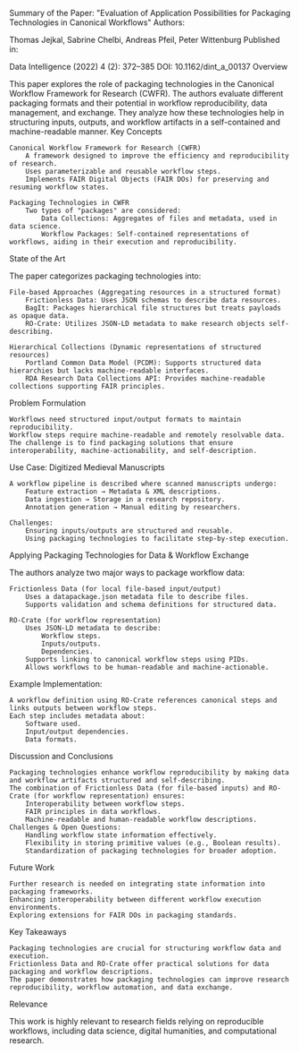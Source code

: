 
Summary of the Paper: "Evaluation of Application Possibilities for Packaging Technologies in Canonical Workflows"
Authors:

Thomas Jejkal, Sabrine Chelbi, Andreas Pfeil, Peter Wittenburg
Published in:

Data Intelligence (2022) 4 (2): 372–385
DOI: 10.1162/dint_a_00137
Overview

This paper explores the role of packaging technologies in the Canonical Workflow Framework for Research (CWFR). The authors evaluate different packaging formats and their potential in workflow reproducibility, data management, and exchange. They analyze how these technologies help in structuring inputs, outputs, and workflow artifacts in a self-contained and machine-readable manner.
Key Concepts

    Canonical Workflow Framework for Research (CWFR)
        A framework designed to improve the efficiency and reproducibility of research.
        Uses parameterizable and reusable workflow steps.
        Implements FAIR Digital Objects (FAIR DOs) for preserving and resuming workflow states.

    Packaging Technologies in CWFR
        Two types of "packages" are considered:
            Data Collections: Aggregates of files and metadata, used in data science.
            Workflow Packages: Self-contained representations of workflows, aiding in their execution and reproducibility.

State of the Art

The paper categorizes packaging technologies into:

    File-based Approaches (Aggregating resources in a structured format)
        Frictionless Data: Uses JSON schemas to describe data resources.
        BagIt: Packages hierarchical file structures but treats payloads as opaque data.
        RO-Crate: Utilizes JSON-LD metadata to make research objects self-describing.

    Hierarchical Collections (Dynamic representations of structured resources)
        Portland Common Data Model (PCDM): Supports structured data hierarchies but lacks machine-readable interfaces.
        RDA Research Data Collections API: Provides machine-readable collections supporting FAIR principles.

Problem Formulation

    Workflows need structured input/output formats to maintain reproducibility.
    Workflow steps require machine-readable and remotely resolvable data.
    The challenge is to find packaging solutions that ensure interoperability, machine-actionability, and self-description.

Use Case: Digitized Medieval Manuscripts

    A workflow pipeline is described where scanned manuscripts undergo:
        Feature extraction → Metadata & XML descriptions.
        Data ingestion → Storage in a research repository.
        Annotation generation → Manual editing by researchers.

    Challenges:
        Ensuring inputs/outputs are structured and reusable.
        Using packaging technologies to facilitate step-by-step execution.

Applying Packaging Technologies for Data & Workflow Exchange

The authors analyze two major ways to package workflow data:

    Frictionless Data (for local file-based input/output)
        Uses a datapackage.json metadata file to describe files.
        Supports validation and schema definitions for structured data.

    RO-Crate (for workflow representation)
        Uses JSON-LD metadata to describe:
            Workflow steps.
            Inputs/outputs.
            Dependencies.
        Supports linking to canonical workflow steps using PIDs.
        Allows workflows to be human-readable and machine-actionable.

Example Implementation:

    A workflow definition using RO-Crate references canonical steps and links outputs between workflow steps.
    Each step includes metadata about:
        Software used.
        Input/output dependencies.
        Data formats.

Discussion and Conclusions

    Packaging technologies enhance workflow reproducibility by making data and workflow artifacts structured and self-describing.
    The combination of Frictionless Data (for file-based inputs) and RO-Crate (for workflow representation) ensures:
        Interoperability between workflow steps.
        FAIR principles in data workflows.
        Machine-readable and human-readable workflow descriptions.
    Challenges & Open Questions:
        Handling workflow state information effectively.
        Flexibility in storing primitive values (e.g., Boolean results).
        Standardization of packaging technologies for broader adoption.

Future Work

    Further research is needed on integrating state information into packaging frameworks.
    Enhancing interoperability between different workflow execution environments.
    Exploring extensions for FAIR DOs in packaging standards.

Key Takeaways

    Packaging technologies are crucial for structuring workflow data and execution.
    Frictionless Data and RO-Crate offer practical solutions for data packaging and workflow descriptions.
    The paper demonstrates how packaging technologies can improve research reproducibility, workflow automation, and data exchange.

Relevance

This work is highly relevant to research fields relying on reproducible workflows, including data science, digital humanities, and computational research.